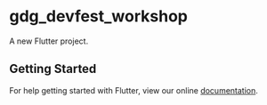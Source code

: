 # gdg_devfest_workshop

A new Flutter project.

## Getting Started

For help getting started with Flutter, view our online
[documentation](https://flutter.io/).
